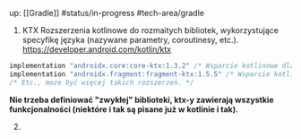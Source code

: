 up: [[Gradle]]
#status/in-progress 
#tech-area/gradle 

1) KTX
Rozszerzenia kotlinowe do rozmaitych bibliotek, wykorzystujące specyfikę języka (nazywane parametry, coroutinesy, etc.).
https://developer.android.com/kotlin/ktx

```kotlin
implementation "androidx.core:core-ktx:1.3.2" /* Wsparcie kotlinowe dla różnych paczek. */
implementation "androidx.fragment:fragment-ktx:1.5.5" /* Wsparcie kotlinowe dla API fragmentów. */
/* Etc., może być więcej takich rozszerzeń. */
```

**Nie trzeba definiować "zwykłej" biblioteki, ktx-y zawierają wszystkie funkcjonalności (niektóre i tak są pisane już w kotlinie i tak).**

2) 